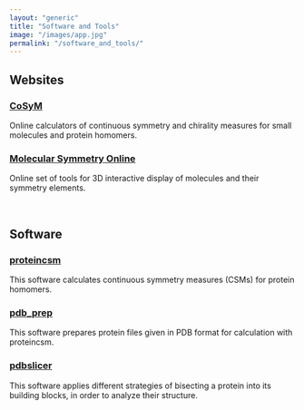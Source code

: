 ```yaml
---
layout: "generic"
title: "Software and Tools"
image: "/images/app.jpg"
permalink: "/software_and_tools/"
---
```

  
  
  
## Websites
### [CoSyM](https://csm.ouproj.org.il/)
Online calculators of continuous symmetry and chirality measures for small molecules and protein homomers.

### [Molecular Symmetry Online](https://telem.openu.ac.il/symmetry/)
Online set of tools for 3D interactive display of molecules and their symmetry elements.

</br>

## Software
### [proteincsm](https://continuous-symmetry-measure.github.io/proteincsm)
This software calculates continuous symmetry measures (CSMs) for protein homomers.

### [pdb_prep](https://continuous-symmetry-measure.github.io/pdb_prep/)
This software prepares protein files given in PDB format for calculation with proteincsm.

### [pdbslicer](https://continuous-symmetry-measure.github.io/pdbslicer/)
This software applies different strategies of bisecting a protein into its building blocks, in order to analyze their structure. 

